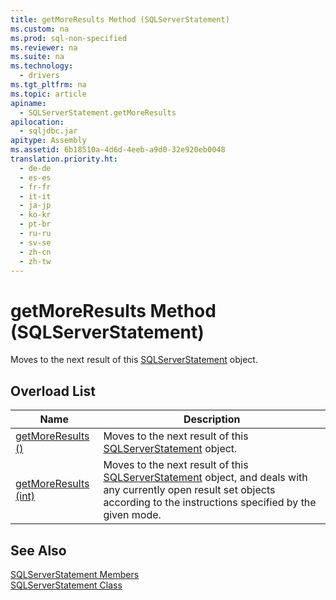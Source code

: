 ```yaml
---
title: getMoreResults Method (SQLServerStatement)
ms.custom: na
ms.prod: sql-non-specified
ms.reviewer: na
ms.suite: na
ms.technology: 
  - drivers
ms.tgt_pltfrm: na
ms.topic: article
apiname: 
  - SQLServerStatement.getMoreResults
apilocation: 
  - sqljdbc.jar
apitype: Assembly
ms.assetid: 6b18510a-4d6d-4eeb-a9d0-32e920eb0048
translation.priority.ht: 
  - de-de
  - es-es
  - fr-fr
  - it-it
  - ja-jp
  - ko-kr
  - pt-br
  - ru-ru
  - sv-se
  - zh-cn
  - zh-tw
---
```

# getMoreResults Method (SQLServerStatement)
  Moves to the next result of this [SQLServerStatement](../content/SQLServerStatement-Class.md) object.  
  
## Overload List  
  
|Name|Description|  
|----------|-----------------|  
|[getMoreResults \(\)](../content/getMoreResults-Method---.md)|Moves to the next result of this [SQLServerStatement](../content/SQLServerStatement-Class.md) object.|  
|[getMoreResults \(int\)](../content/getMoreResults-Method--int-.md)|Moves to the next result of this [SQLServerStatement](../content/SQLServerStatement-Class.md) object, and deals with any currently open result set objects according to the instructions specified by the given mode.|  
  
## See Also  
 [SQLServerStatement Members](../content/SQLServerStatement-Members.md)   
 [SQLServerStatement Class](../content/SQLServerStatement-Class.md)  
  
  